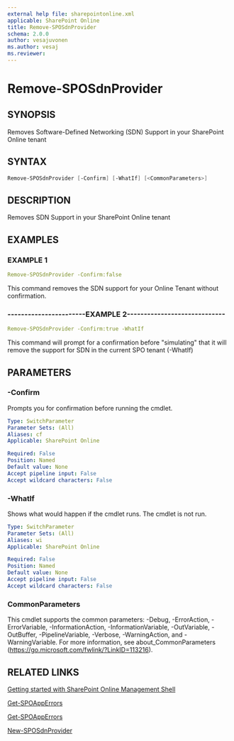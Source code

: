 ```yaml
---
external help file: sharepointonline.xml
applicable: SharePoint Online
title: Remove-SPOSdnProvider
schema: 2.0.0
author: vesajuvonen
ms.author: vesaj
ms.reviewer:
---
```


# Remove-SPOSdnProvider

## SYNOPSIS
Removes Software-Defined Networking (SDN) Support in your SharePoint Online tenant


## SYNTAX

```powershell
Remove-SPOSdnProvider [-Confirm] [-WhatIf] [<CommonParameters>]
```

## DESCRIPTION
Removes SDN Support in your SharePoint Online tenant


## EXAMPLES

### EXAMPLE 1
```yaml
Remove-SPOSdnProvider -Confirm:false
```

This command removes the SDN support for your Online Tenant without confirmation.

### -----------------------EXAMPLE 2-----------------------------
```yaml
Remove-SPOSdnProvider -Confirm:true -WhatIf
```

This command will prompt for a confirmation before "simulating" that it will remove the support for SDN in the current SPO tenant (-WhatIf)




## PARAMETERS

### -Confirm
Prompts you for confirmation before running the cmdlet.

```yaml
Type: SwitchParameter
Parameter Sets: (All)
Aliases: cf
Applicable: SharePoint Online

Required: False
Position: Named
Default value: None
Accept pipeline input: False
Accept wildcard characters: False
```

### -WhatIf
Shows what would happen if the cmdlet runs.
The cmdlet is not run.

```yaml
Type: SwitchParameter
Parameter Sets: (All)
Aliases: wi
Applicable: SharePoint Online

Required: False
Position: Named
Default value: None
Accept pipeline input: False
Accept wildcard characters: False
```

### CommonParameters
This cmdlet supports the common parameters: -Debug, -ErrorAction, -ErrorVariable, -InformationAction, -InformationVariable, -OutVariable, -OutBuffer, -PipelineVariable, -Verbose, -WarningAction, and -WarningVariable. For more information, see about_CommonParameters (https://go.microsoft.com/fwlink/?LinkID=113216).



## RELATED LINKS
[Getting started with SharePoint Online Management Shell](https://docs.microsoft.com/powershell/sharepoint/sharepoint-online/connect-sharepoint-online?view=sharepoint-ps)

[Get-SPOAppErrors](Get-SPOAppErrors.md)

[Get-SPOAppErrors](Get-SPOAppErrors.md)

[New-SPOSdnProvider](New-SPOSdnProvider.md)
